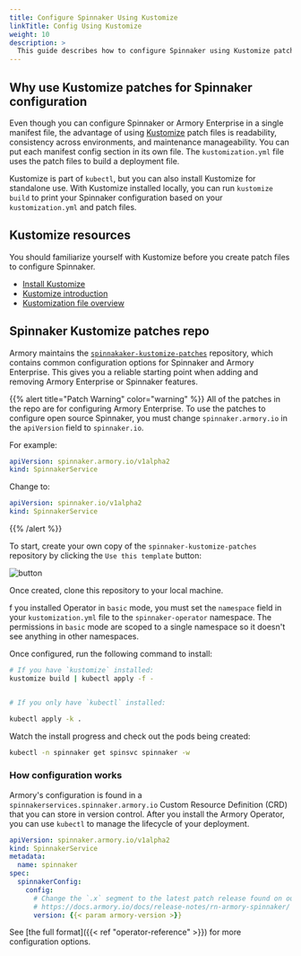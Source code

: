 ```yaml
---
title: Configure Spinnaker Using Kustomize
linkTitle: Config Using Kustomize
weight: 10
description: >
  This guide describes how to configure Spinnaker using Kustomize patches.
---
```


## Why use Kustomize patches for Spinnaker configuration

Even though you can configure Spinnaker or Armory Enterprise in a single manifest file, the advantage of using [Kustomize](https://kustomize.io/) patch files is readability, consistency across environments, and maintenance manageability. You can put each manifest config section in its own file. The `kustomization.yml` file uses the patch files to build a deployment file.

Kustomize is part of `kubectl`, but you can also install Kustomize for standalone use. With Kustomize installed locally, you can run `kustomize build` to print your Spinnaker configuration based on your `kustomization.yml` and patch files.

## Kustomize resources

You should familiarize yourself with Kustomize before you create patch files to configure Spinnaker.

* [Install Kustomize](https://kubectl.docs.kubernetes.io/installation/kustomize/)
* [Kustomize introduction](https://kubectl.docs.kubernetes.io/guides/introduction/kustomize/)
* [Kustomization file overview](https://kubectl.docs.kubernetes.io/references/kustomize/kustomization/)

## Spinnaker Kustomize patches repo

Armory maintains the [`spinnakaker-kustomize-patches`](https://github.com/armory/spinnaker-kustomize-patches) repository, which contains common configuration options for Spinnaker and Armory Enterprise. This gives you a reliable starting point when adding and removing Armory Enterprise or Spinnaker features.

{{% alert title="Patch Warning" color="warning" %}}
All of the patches in the repo are for configuring Armory Enterprise. To use the patches to configure open source Spinnaker, you must change `spinnaker.armory.io` in the `apiVersion` field to `spinnaker.io`.

For example:

```yaml
apiVersion: spinnaker.armory.io/v1alpha2
kind: SpinnakerService
```

Change to:

```yaml
apiVersion: spinnaker.io/v1alpha2
kind: SpinnakerService
```

{{% /alert %}}

To start, create your own copy of the `spinnaker-kustomize-patches` repository
by clicking the `Use this template` button:

![button](/images/kustomize-patches-repo-clone.png)

Once created, clone this repository to your local machine.

f you installed Operator in `basic` mode, you must set the `namespace` field
in your `kustomization.yml` file to the `spinnaker-operator` namespace.  The
permissions in `basic` mode are scoped to a single namespace so it doesn't see
anything in other namespaces.

Once configured, run the following command to install:

```bash
# If you have `kustomize` installed:
kustomize build | kubectl apply -f -


# If you only have `kubectl` installed:

kubectl apply -k .
```

Watch the install progress and check out the pods being created:

```bash
kubectl -n spinnaker get spinsvc spinnaker -w
```

### How configuration works

Armory's configuration is found in a `spinnakerservices.spinnaker.armory.io`
Custom Resource Definition (CRD) that you can store in version control. After
you install the Armory Operator, you can use `kubectl` to manage the lifecycle
of your deployment.

```yaml
apiVersion: spinnaker.armory.io/v1alpha2
kind: SpinnakerService
metadata:
  name: spinnaker
spec:
  spinnakerConfig:
    config:
      # Change the `.x` segment to the latest patch release found on our website:
      # https://docs.armory.io/docs/release-notes/rn-armory-spinnaker/
      version: {{< param armory-version >}}
```

See [the full format]({{< ref "operator-reference" >}}) for more configuration
options.
